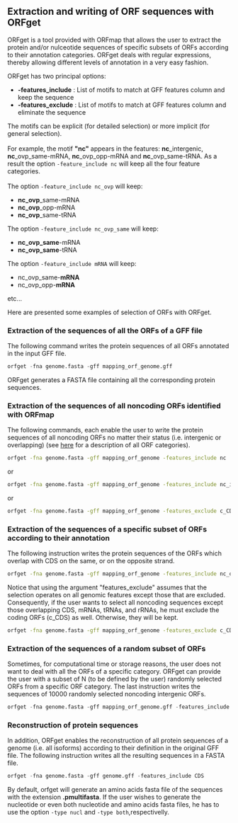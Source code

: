 ## Extraction and writing of ORF sequences with ORFget

ORFget is a tool provided with ORFmap that allows the user to extract
the protein and/or nulceotide sequences of specific subsets of ORFs 
according to their annotation categories. ORFget deals with regular 
expressions, thereby allowing different levels of annotation in a 
very easy fashion.

ORFget has two principal options:

* **-features_include** : List of motifs to match at GFF features column and keep the sequence  
* **-features_exclude** : List of motifs to match at GFF features column and eliminate the sequence

The motifs can be explicit (for detailed selection) or more implicit (for general selection).<br><br>
For example, the motif **"nc"** appears in the features: **nc**_intergenic, **nc**_ovp_same-mRNA, **nc**_ovp_opp-mRNA and **nc**_ovp_same-tRNA.
As a result the option ```-feature_include nc``` will keep all the four feature categories. 
<br><br>
The option ```-feature_include nc_ovp``` will keep:
	
* **nc_ovp**_same-mRNA
* **nc_ovp**_opp-mRNA
* **nc_ovp**_same-tRNA

The option ```-feature_include nc_ovp_same``` will keep:

* **nc_ovp_same**-mRNA
* **nc_ovp_same**-tRNA

The option ```-feature_include mRNA``` will keep: 

* nc_ovp_same-**mRNA**
* nc_ovp_opp-**mRNA**

etc... 

Here are presented some examples of selection of ORFs with ORFget.


### Extraction of the sequences of all the ORFs of a GFF file

The following command writes the protein sequences of all ORFs 
annotated in the input GFF file.


``` python
orfget -fna genome.fasta -gff mapping_orf_genome.gff
```
ORFget generates a FASTA file containing all the corresponding protein
sequences. 



### Extraction of the sequences of all noncoding ORFs identified with ORFmap

The following commands, each enable the user to write the 
protein sequences of all noncoding 
ORFs no matter their status (i.e. intergenic or overlapping)
(see [here](./orfmap_annotation.md) for a description of all ORF categories).

``` bash
orfget -fna genome.fasta -gff mapping_orf_genome -features_include nc
```
or 
``` bash
orfget -fna genome.fasta -gff mapping_orf_genome -features_include nc_intergenic nc_ovp
```
or
``` bash
orfget -fna genome.fasta -gff mapping_orf_genome -features_exclude c_CDS
```

### Extraction of the sequences of a specific subset of ORFs according to their annotation

The following instruction writes the protein sequences of the ORFs
which overlap with CDS on the same, or on the opposite strand.

``` bash
orfget -fna genome.fasta -gff mapping_orf_genome -features_include nc_ovp_same_CDS nc_ovp_opp_CDS
```


Notice that using the argument "features_exclude" assumes that the selection 
operates on all genomic features except those that are excluded. 
Consequently, if the user wants to select all noncoding sequences
except those overlapping CDS, mRNAs, tRNAs, and rRNAs, he must 
exclude the coding ORFs (c_CDS) as well. Otherwise, they will be
kept.


``` bash
orfget -fna genome.fasta -gff mapping_orf_genome -features_exclude c_CDS nc_same_ovp_tRNA nc_same_ovp_rRNA nc_opp_ovp_mRNA nc_opp_ovp_tRNA nc_opp_ovp_rRNA nc_opp_ovp_mRNA  
```

### Extraction of the sequences of a random subset of ORFs 

Sometimes, for computational time or storage reasons, the user does 
not want to deal with all the ORFs of a specific category. ORFget
can provide the user with a subset of N (to be defined by the user)
randomly selected ORFs from a specific ORF category. The last instruction
writes the sequences of 10000 randomly selected noncoding 
intergenic ORFs.


``` python
orfget -fna genome.fasta -gff mapping_orf_genome.gff -features_include nc_intergenic -n 10000
```

### Reconstruction of protein sequences
In addition, ORFget enables the reconstruction of all protein 
sequences of a genome (i.e. all isoforms) according to their 
definition in the original GFF file. The following instruction
writes all the resulting sequences in a FASTA file.


``` python
orfget -fna genome.fasta -gff genome.gff -features_include CDS
```


By default, orfget will generate an amino acids fasta file of the sequences
with the extension **.pmultifasta**. If the user wishes to generate the nucleotide
or even both nucleotide and amino acids fasta files, he has to use the option
```-type nucl``` and ```-type both```,respectivelly.

